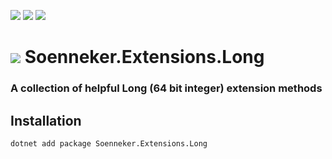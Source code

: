 [![](https://img.shields.io/nuget/v/soenneker.extensions.long.svg?style=for-the-badge)](https://www.nuget.org/packages/soenneker.extensions.long/)
[![](https://img.shields.io/github/actions/workflow/status/soenneker/soenneker.extensions.long/publish-package.yml?style=for-the-badge)](https://github.com/soenneker/soenneker.extensions.long/actions/workflows/publish-package.yml)
[![](https://img.shields.io/nuget/dt/soenneker.extensions.long.svg?style=for-the-badge)](https://www.nuget.org/packages/soenneker.extensions.long/)

# ![](https://user-images.githubusercontent.com/4441470/224455560-91ed3ee7-f510-4041-a8d2-3fc093025112.png) Soenneker.Extensions.Long
### A collection of helpful Long (64 bit integer) extension methods

## Installation

```
dotnet add package Soenneker.Extensions.Long
```

